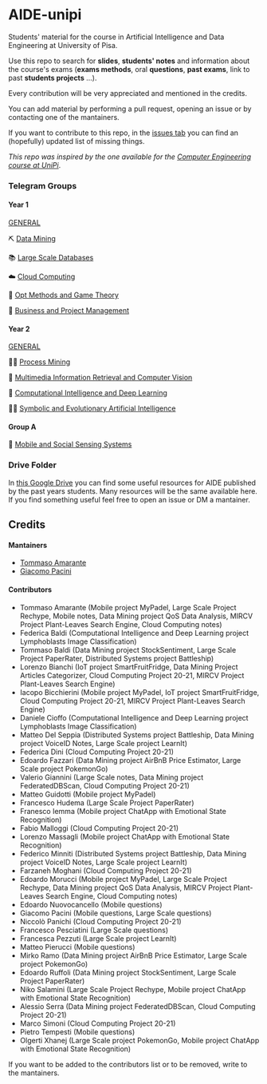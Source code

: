 # AIDE-unipi
Students' material for the course in Artificial Intelligence and Data Engineering at University of Pisa. 

Use this repo to search for **slides**, **students' notes** and information about the course's exams 
(**exams methods**, oral **questions**, **past exams**, link to past **students projects** ...).

Every contribution will be very appreciated and mentioned in the credits.

You can add material by performing a pull request, opening an issue or by contacting one of the mantainers.

If you want to contribute to this repo, in the [issues tab](https://github.com/Ruggero1912/AIDE-unipi/issues) you can find an (hopefully) updated list of missing things.

*This repo was inspired by the one available for the [Computer Engineering course at UniPi](https://github.com/Guray00/IngegneriaInformatica)*.

### Telegram Groups

#### Year 1

[GENERAL](https://t.me/joinchat/A6S5hhOKF64s62zf2kJIxQ)

⛏️ [Data Mining](https://t.me/UNIPI_data_mining)

📚 [Large Scale Databases](https://t.me/UNIPI_large_scale_databases)

☁️ [Cloud Computing](https://t.me/UNIPI_cloud_computing)

🎲 [Opt Methods and Game Theory](https://t.me/UNIPI_optimization_methods)

🤑 [Business and Project Management](https://t.me/UNIPI_business_and_project_mngmt)

#### Year 2

[GENERAL](https://t.me/joinchat/A6S5hhyC7W9T28egM9xg_w)

👷‍♂️ [Process Mining](https://t.me/UNIPI_process_mining)

🤖 [Multimedia Information Retrieval and Computer Vision](https://t.me/UNIPI_multimedia_inf_retr_and_cv)

🧠 [Computational Intelligence and Deep Learning](https://t.me/UNIPI_comp_intell_and_deep_lrnin)

🧞‍♂️ [Symbolic and Evolutionary Artificial Intelligence](https://t.me/joinchat/2-g7AnXa-WExNjZk)

#### Group A
📱 [Mobile and Social Sensing Systems](https://t.me/+KM4Wu6hEQIViYTY0)

### Drive Folder

In [this Google Drive](https://drive.google.com/drive/folders/1KXbnC2i5qp07MMgn_M4PpvG5CUI5IsAz) you can find some useful resources for AIDE published by the past years students. Many resources will be the same available here. If you find something useful feel free to open an issue or DM a mantainer.

## Credits

#### Mantainers
- [Tommaso Amarante](https://github.com/TommyTheHuman)
- [Giacomo Pacini](https://github.com/Ruggero1912)

#### Contributors
- Tommaso Amarante (Mobile project MyPadel, Large Scale Project Rechype, Mobile notes, Data Mining project QoS Data Analysis, MIRCV Project Plant-Leaves Search Engine, Cloud Computing notes)
- Federica Baldi (Computational Intelligence and Deep Learning project Lymphoblasts Image Classification)
- Tommaso Baldi (Data Mining project StockSentiment, Large Scale Project PaperRater, Distributed Systems project Battleship)
- Lorenzo Bianchi (IoT project SmartFruitFridge, Data Mining Project Articles Categorizer, Cloud Computing Project 20-21, MIRCV Project Plant-Leaves Search Engine)
- Iacopo Bicchierini (Mobile project MyPadel, IoT project SmartFruitFridge, Cloud Computing Project 20-21, MIRCV Project Plant-Leaves Search Engine)
- Daniele Cioffo (Computational Intelligence and Deep Learning project Lymphoblasts Image Classification)
- Matteo Del Seppia (Distributed Systems project Battleship, Data Mining project VoiceID Notes, Large Scale project LearnIt)
- Federica Dini (Cloud Computing Project 20-21)
- Edoardo Fazzari (Data Mining project AirBnB Price Estimator, Large Scale project PokemonGo)
- Valerio Giannini (Large Scale notes, Data Mining project FederatedDBScan, Cloud Computing Project 20-21)
- Matteo Guidotti (Mobile project MyPadel)
- Francesco Hudema (Large Scale Project PaperRater)
- Franesco Iemma (Mobile project ChatApp with Emotional State Recognition)
- Fabio Malloggi (Cloud Computing Project 20-21)
- Lorenzo Massagli (Mobile project ChatApp with Emotional State Recognition)
- Federico Minniti (Distributed Systems project Battleship, Data Mining project VoiceID Notes, Large Scale project LearnIt)
- Farzaneh Moghani (Cloud Computing Project 20-21)
- Edoardo Morucci (Mobile project MyPadel, Large Scale Project Rechype, Data Mining project QoS Data Analysis, MIRCV Project Plant-Leaves Search Engine, Cloud Computing notes)
- Edoardo Nuovocancello (Mobile questions)
- Giacomo Pacini (Mobile questions, Large Scale questions)
- Niccolò Panichi (Cloud Computing Project 20-21)
- Francesco Pesciatini (Large Scale questions)
- Francesca Pezzuti (Large Scale project LearnIt)
- Matteo Pierucci (Mobile questions)
- Mirko Ramo (Data Mining project AirBnB Price Estimator, Large Scale project PokemonGo)
- Edoardo Ruffoli (Data Mining project StockSentiment, Large Scale Project PaperRater)
- Niko Salamini (Large Scale Project Rechype, Mobile project ChatApp with Emotional State Recognition)
- Alessio Serra (Data Mining project FederatedDBScan, Cloud Computing Project 20-21)
- Marco Simoni (Cloud Computing Project 20-21)
- Pietro Tempesti (Mobile questions)
- Olgerti Xhanej (Large Scale project PokemonGo, Mobile project ChatApp with Emotional State Recognition)


If you want to be added to the contributors list or to be removed,
 write to the mantainers.
